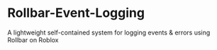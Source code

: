 # Rollbar-Event-Logging
A lightweight self-contained system for logging events &amp; errors using Rollbar on Roblox
